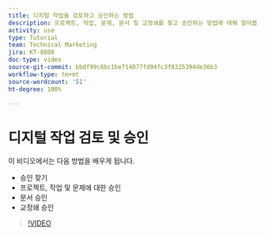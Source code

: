 ```yaml
---
title: 디지털 작업을 검토하고 승인하는 방법
description: 프로젝트, 작업, 문제, 문서 및 교정쇄를 찾고 승인하는 방법에 대해 알아봅니다.
activity: use
type: Tutorial
team: Technical Marketing
jira: KT-8808
doc-type: video
source-git-commit: bbdf99c6bc1be714077fd94fc3f8325394de36b3
workflow-type: tm+mt
source-wordcount: '51'
ht-degree: 100%

---
```


# 디지털 작업 검토 및 승인

이 비디오에서는 다음 방법을 배우게 됩니다.

* 승인 찾기
* 프로젝트, 작업 및 문제에 대한 승인
* 문서 승인
* 교정쇄 승인

>[!VIDEO](https://video.tv.adobe.com/v/335108/?quality=12&learn=on&enablevpops=1)

<!--
learn more URLS
Approving work
Home area for Reviewers
Guides
Home overview for Reviewers
Issue page overview
-->